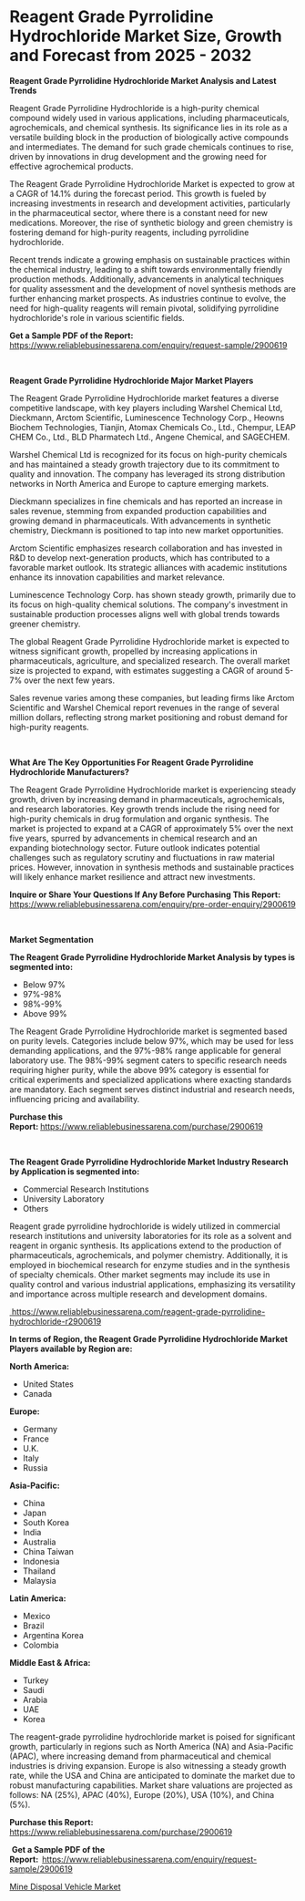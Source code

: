 <p><h1>Reagent Grade Pyrrolidine Hydrochloride Market Size, Growth and Forecast from 2025 - 2032</h1></p><p><strong>Reagent Grade Pyrrolidine Hydrochloride Market Analysis and Latest Trends</strong></p>
<p><p>Reagent Grade Pyrrolidine Hydrochloride is a high-purity chemical compound widely used in various applications, including pharmaceuticals, agrochemicals, and chemical synthesis. Its significance lies in its role as a versatile building block in the production of biologically active compounds and intermediates. The demand for such grade chemicals continues to rise, driven by innovations in drug development and the growing need for effective agrochemical products.</p><p>The Reagent Grade Pyrrolidine Hydrochloride Market is expected to grow at a CAGR of 14.1% during the forecast period. This growth is fueled by increasing investments in research and development activities, particularly in the pharmaceutical sector, where there is a constant need for new medications. Moreover, the rise of synthetic biology and green chemistry is fostering demand for high-purity reagents, including pyrrolidine hydrochloride.</p><p>Recent trends indicate a growing emphasis on sustainable practices within the chemical industry, leading to a shift towards environmentally friendly production methods. Additionally, advancements in analytical techniques for quality assessment and the development of novel synthesis methods are further enhancing market prospects. As industries continue to evolve, the need for high-quality reagents will remain pivotal, solidifying pyrrolidine hydrochloride's role in various scientific fields.</p></p>
<p><strong>Get a Sample PDF of the Report:&nbsp;</strong> <a href="https://www.reliablebusinessarena.com/enquiry/request-sample/2900619?utm_campaign=3200&utm_medium=2&utm_source=Github&utm_content=ia&utm_term=16032025&utm_id=reagent-grade-pyrrolidine-hydrochloride">https://www.reliablebusinessarena.com/enquiry/request-sample/2900619</a></p>
<p>&nbsp;</p>
<p><strong>Reagent Grade Pyrrolidine Hydrochloride Major Market Players</strong></p>
<p><p>The Reagent Grade Pyrrolidine Hydrochloride market features a diverse competitive landscape, with key players including Warshel Chemical Ltd, Dieckmann, Arctom Scientific, Luminescence Technology Corp., Heowns Biochem Technologies, Tianjin, Atomax Chemicals Co., Ltd., Chempur, LEAP CHEM Co., Ltd., BLD Pharmatech Ltd., Angene Chemical, and SAGECHEM. </p><p>Warshel Chemical Ltd is recognized for its focus on high-purity chemicals and has maintained a steady growth trajectory due to its commitment to quality and innovation. The company has leveraged its strong distribution networks in North America and Europe to capture emerging markets.</p><p>Dieckmann specializes in fine chemicals and has reported an increase in sales revenue, stemming from expanded production capabilities and growing demand in pharmaceuticals. With advancements in synthetic chemistry, Dieckmann is positioned to tap into new market opportunities.</p><p>Arctom Scientific emphasizes research collaboration and has invested in R&D to develop next-generation products, which has contributed to a favorable market outlook. Its strategic alliances with academic institutions enhance its innovation capabilities and market relevance.</p><p>Luminescence Technology Corp. has shown steady growth, primarily due to its focus on high-quality chemical solutions. The company's investment in sustainable production processes aligns well with global trends towards greener chemistry.</p><p>The global Reagent Grade Pyrrolidine Hydrochloride market is expected to witness significant growth, propelled by increasing applications in pharmaceuticals, agriculture, and specialized research. The overall market size is projected to expand, with estimates suggesting a CAGR of around 5-7% over the next few years.</p><p>Sales revenue varies among these companies, but leading firms like Arctom Scientific and Warshel Chemical report revenues in the range of several million dollars, reflecting strong market positioning and robust demand for high-purity reagents.</p></p>
<p>&nbsp;</p>
<p><strong>What Are The Key Opportunities For Reagent Grade Pyrrolidine Hydrochloride Manufacturers?</strong></p>
<p><p>The Reagent Grade Pyrrolidine Hydrochloride market is experiencing steady growth, driven by increasing demand in pharmaceuticals, agrochemicals, and research laboratories. Key growth trends include the rising need for high-purity chemicals in drug formulation and organic synthesis. The market is projected to expand at a CAGR of approximately 5% over the next five years, spurred by advancements in chemical research and an expanding biotechnology sector. Future outlook indicates potential challenges such as regulatory scrutiny and fluctuations in raw material prices. However, innovation in synthesis methods and sustainable practices will likely enhance market resilience and attract new investments.</p></p>
<p><strong>Inquire or Share Your Questions If Any Before Purchasing This Report:</strong> <a href="https://www.reliablebusinessarena.com/enquiry/pre-order-enquiry/2900619?utm_campaign=3200&utm_medium=2&utm_source=Github&utm_content=ia&utm_term=16032025&utm_id=reagent-grade-pyrrolidine-hydrochloride">https://www.reliablebusinessarena.com/enquiry/pre-order-enquiry/2900619</a></p>
<p>&nbsp;</p>
<p><strong>Market Segmentation</strong></p>
<p><strong>The Reagent Grade Pyrrolidine Hydrochloride Market Analysis by types is segmented into:</strong></p>
<p><ul><li>Below 97%</li><li>97%-98%</li><li>98%-99%</li><li>Above 99%</li></ul></p>
<p><p>The Reagent Grade Pyrrolidine Hydrochloride market is segmented based on purity levels. Categories include below 97%, which may be used for less demanding applications, and the 97%-98% range applicable for general laboratory use. The 98%-99% segment caters to specific research needs requiring higher purity, while the above 99% category is essential for critical experiments and specialized applications where exacting standards are mandatory. Each segment serves distinct industrial and research needs, influencing pricing and availability.</p></p>
<p><strong>Purchase this Report:&nbsp;</strong><a href="https://www.reliablebusinessarena.com/purchase/2900619?utm_campaign=3200&utm_medium=2&utm_source=Github&utm_content=ia&utm_term=16032025&utm_id=reagent-grade-pyrrolidine-hydrochloride">https://www.reliablebusinessarena.com/purchase/2900619</a></p>
<p>&nbsp;</p>
<p><strong>The Reagent Grade Pyrrolidine Hydrochloride Market Industry Research by Application is segmented into:</strong></p>
<p><ul><li>Commercial Research Institutions</li><li>University Laboratory</li><li>Others</li></ul></p>
<p><p>Reagent grade pyrrolidine hydrochloride is widely utilized in commercial research institutions and university laboratories for its role as a solvent and reagent in organic synthesis. Its applications extend to the production of pharmaceuticals, agrochemicals, and polymer chemistry. Additionally, it is employed in biochemical research for enzyme studies and in the synthesis of specialty chemicals. Other market segments may include its use in quality control and various industrial applications, emphasizing its versatility and importance across multiple research and development domains.</p></p>
<p><a href="https://www.reliablebusinessarena.com/reagent-grade-pyrrolidine-hydrochloride-r2900619?utm_campaign=3200&utm_medium=2&utm_source=Github&utm_content=ia&utm_term=16032025&utm_id=reagent-grade-pyrrolidine-hydrochloride">&nbsp;https://www.reliablebusinessarena.com/reagent-grade-pyrrolidine-hydrochloride-r2900619</a></p>
<p><strong>In terms of Region, the Reagent Grade Pyrrolidine Hydrochloride Market Players available by Region are:</strong></p>
<p>
    <p> <strong> North America: </strong>
        <ul>
            <li>United States</li>
            <li>Canada</li>
        </ul>
        </p> 
    <p> <strong> Europe: </strong>
        <ul>
            <li>Germany</li>
            <li>France</li>
            <li>U.K.</li>
            <li>Italy</li>
            <li>Russia</li>
        </ul>
        </p> 
    <p> <strong> Asia-Pacific: </strong>
        <ul>
            <li>China</li>
            <li>Japan</li>
            <li>South Korea</li>
            <li>India</li>
            <li>Australia</li>
            <li>China Taiwan</li>
            <li>Indonesia</li>
            <li>Thailand</li>
            <li>Malaysia</li>
        </ul>
        </p> 
    <p> <strong> Latin America: </strong>
        <ul>
            <li>Mexico</li>
            <li>Brazil</li>
            <li>Argentina Korea</li>
            <li>Colombia</li>
        </ul>
        </p> 
    <p> <strong> Middle East & Africa: </strong>
        <ul>
            <li>Turkey</li>
            <li>Saudi</li>
            <li>Arabia</li>
            <li>UAE</li>
            <li>Korea</li>
        </ul>
    </p>
    </p>
<p><p>The reagent-grade pyrrolidine hydrochloride market is poised for significant growth, particularly in regions such as North America (NA) and Asia-Pacific (APAC), where increasing demand from pharmaceutical and chemical industries is driving expansion. Europe is also witnessing a steady growth rate, while the USA and China are anticipated to dominate the market due to robust manufacturing capabilities. Market share valuations are projected as follows: NA (25%), APAC (40%), Europe (20%), USA (10%), and China (5%).</p></p>
<p><strong>Purchase this Report: </strong><a href="https://www.reliablebusinessarena.com/purchase/2900619?utm_campaign=3200&utm_medium=2&utm_source=Github&utm_content=ia&utm_term=16032025&utm_id=reagent-grade-pyrrolidine-hydrochloride">https://www.reliablebusinessarena.com/purchase/2900619</a></p>
<p>&nbsp;<strong>Get a Sample PDF of the Report:&nbsp;&nbsp;</strong><a href="https://www.reliablebusinessarena.com/enquiry/request-sample/2900619?utm_campaign=3200&utm_medium=2&utm_source=Github&utm_content=ia&utm_term=16032025&utm_id=reagent-grade-pyrrolidine-hydrochloride">https://www.reliablebusinessarena.com/enquiry/request-sample/2900619</a></p>
<p><strong></strong></p>
<p><p><a href="https://github.com/stickkinkel/Market-Research-Report-List-1/blob/main/mine-disposal-vehicle-market.md?utm_campaign=3200&utm_medium=2&utm_source=Github&utm_content=ia&utm_term=16032025&utm_id=reagent-grade-pyrrolidine-hydrochloride">Mine Disposal Vehicle Market</a></p></p>
